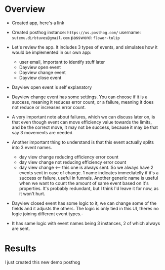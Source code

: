 # Overview

- Created app, here's a link
- Created posthog instance: `https://us.posthog.com/` username: `sutemu.dirbtuves@gmail.com` password: `flower-tulip`

- Let's review the app. It includes 3 types of events, and simulates how it would be implemented in our own app:

  - user email, important to identify stuff later
  - Dayview open event
  - Dayview change event
  - Dayview close event

- Dayview open event is self explanatory

- Dayview change event has some settings. You can choose if it is a success, meaning it reduces error count, or a failure, meaning it does not reduce or increases error count.
- A very important note about failures, which we can discuss later on, is that even though event can move efficiency value towards the limits, and be the correct move, it may not be success, because it may be that say 3 movements are needed.
- Another important thing to understand is that this event actually splits into 3 event names.

  - day view change reducing efficiency error count
  - day view change not reducing efficiency error count
  - day view change <-- this one is always sent. So we always have 2 events sent in case of change. 1 name indicates immediatelly if it's a success or failure, useful in funnels. Another generic name is useful when we want to count the amount of same event based on it's properties. It's probably redundant, but I think I'd leave it for now, as it won't hurt.

- Dayview closed event has some logic to it, we can change some of the fields and it adjusts the others. The logic is only tied in this UI, theres no logic joining different event types.-
- It has same logic with event names being 3 instances, 2 of which always are sent.

# Results

I just created this new demo posthog

